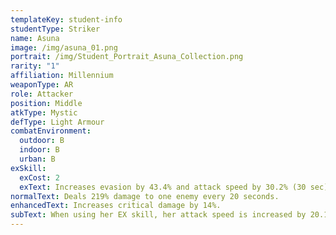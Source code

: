 ```yaml
---
templateKey: student-info
studentType: Striker
name: Asuna
image: /img/asuna_01.png
portrait: /img/Student_Portrait_Asuna_Collection.png
rarity: "1"
affiliation: Millennium
weaponType: AR
role: Attacker
position: Middle
atkType: Mystic
defType: Light Armour
combatEnvironment:
  outdoor: B
  indoor: B
  urban: B
exSkill:
  exCost: 2
  exText: Increases evasion by 43.4% and attack speed by 30.2% (30 sec).
normalText: Deals 219% damage to one enemy every 20 seconds.
enhancedText: Increases critical damage by 14%.
subText: When using her EX skill, her attack speed is increased by 20.1%. (30 sec).
---
```

